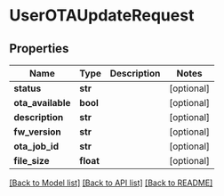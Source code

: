 # UserOTAUpdateRequest

## Properties
Name | Type | Description | Notes
------------ | ------------- | ------------- | -------------
**status** | **str** |  | [optional] 
**ota_available** | **bool** |  | [optional] 
**description** | **str** |  | [optional] 
**fw_version** | **str** |  | [optional] 
**ota_job_id** | **str** |  | [optional] 
**file_size** | **float** |  | [optional] 

[[Back to Model list]](../README.md#documentation-for-models) [[Back to API list]](../README.md#documentation-for-api-endpoints) [[Back to README]](../README.md)

